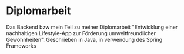 # Diplomarbeit
Das Backend bzw mein Teil zu meiner Diplomarbeit "Entwicklung einer nachhaltigen Lifestyle-App zur Förderung umweltfreundlicher Gewohnheiten". Geschrieben in Java, in verwendung des Spring Frameworks 
